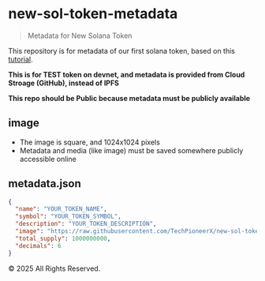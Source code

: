 # new-sol-token-metadata

> Metadata for New Solana Token

This repository is for metadata of our first solana token, based on this [tutorial](https://solana.com/developers/guides/getstarted/how-to-create-a-token).

**This is for TEST token on devnet, and metadata is provided from Cloud Stroage (GitHub), instead of IPFS**

**This repo should be Public because metadata must be publicly available**

## image

- The image is square, and 1024x1024 pixels
- Metadata and media (like image) must be saved somewhere publicly accessible online

## metadata.json

```json
{
  "name": "YOUR_TOKEN_NAME",
  "symbol": "YOUR_TOKEN_SYMBOL",
  "description": "YOUR_TOKEN_DESCRIPTION",
  "image": "https://raw.githubusercontent.com/TechPioneerX/new-sol-token-metadata/main/metadata/sol-minamide.png",
  "total_supply": 1000000000,
  "decimals": 6
}
```

&copy; 2025 All Rights Reserved.
